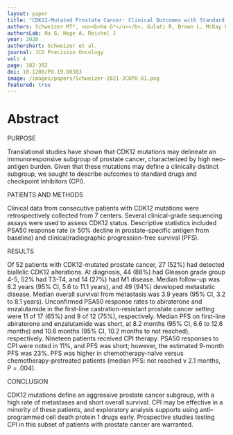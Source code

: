 ```yaml
---
layout: paper
title: "CDK12-Mutated Prostate Cancer: Clinical Outcomes with Standard Therapies and Immune Checkpoint Blockade"
authors: Schweizer MT*, <u><b>Ha G*</u></b>, Gulati R, Brown L, McKay RR, Dorff T, Hoge ACH, Reichel J, Vats P, Kilari D, Patel V, Oh WK, Chinnaiyan A, Pritchard CC, Armstrong AJ, Montgomery RB, Alva A
authorsLab: Ha G, Hoge A, Reichel J
year: 2020
authorshort: Schweizer et al.
journal: JCO Precision Oncology 
vol: 4
page: 382-392
doi: 10.1200/PO.19.00383
image: /images/papers/Schweizer-2021-JCOPO-01.png
featured: true
---
```


# Abstract

PURPOSE

Translational studies have shown that CDK12 mutations may delineate an immunoresponsive subgroup of prostate cancer, characterized by high neo-antigen burden. Given that these mutations may define a clinically distinct subgroup, we sought to describe outcomes to standard drugs and checkpoint inhibitors (CPI).

PATIENTS AND METHODS

Clinical data from consecutive patients with CDK12 mutations were retrospectively collected from 7 centers. Several clinical-grade sequencing assays were used to assess CDK12 status. Descriptive statistics included PSA50 response rate (≥ 50% decline in prostate-specific antigen from baseline) and clinical/radiographic progression-free survival (PFS).

RESULTS

Of 52 patients with CDK12-mutated prostate cancer, 27 (52%) had detected biallelic CDK12 alterations. At diagnosis, 44 (88%) had Gleason grade group 4-5, 52% had T3-T4, and 14 (27%) had M1 disease. Median follow-up was 8.2 years (95% CI, 5.6 to 11.1 years), and 49 (94%) developed metastatic disease. Median overall survival from metastasis was 3.9 years (95% CI, 3.2 to 8.1 years). Unconfirmed PSA50 response rates to abiraterone and enzalutamide in the first-line castration-resistant prostate cancer setting were 11 of 17 (65%) and 9 of 12 (75%), respectively. Median PFS on first-line abiraterone and enzalutamide was short, at 8.2 months (95% CI, 6.6 to 12.6 months) and 10.6 months (95% CI, 10.2 months to not reached), respectively. Nineteen patients received CPI therapy. PSA50 responses to CPI were noted in 11%, and PFS was short; however, the estimated 9-month PFS was 23%. PFS was higher in chemotherapy-naïve versus chemotherapy-pretreated patients (median PFS: not reached v 2.1 months, P = .004).

CONCLUSION

CDK12 mutations define an aggressive prostate cancer subgroup, with a high rate of metastases and short overall survival. CPI may be effective in a minority of these patients, and exploratory analysis supports using anti–programmed cell death protein 1 drugs early. Prospective studies testing CPI in this subset of patients with prostate cancer are warranted.